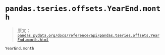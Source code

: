 # `pandas.tseries.offsets.YearEnd.month`

> 原文：[`pandas.pydata.org/docs/reference/api/pandas.tseries.offsets.YearEnd.month.html`](https://pandas.pydata.org/docs/reference/api/pandas.tseries.offsets.YearEnd.month.html)

```py
YearEnd.month
```
